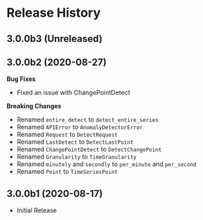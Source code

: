 # Release History

## 3.0.0b3 (Unreleased)


## 3.0.0b2 (2020-08-27)

  **Bug Fixes**
  - Fixed an issue with ChangePointDetect

  **Breaking Changes**
  - Renamed `entire_detect` to `detect_entire_series`
  - Renamed `APIError` to `AnomalyDetectorError`
  - Renamed `Request` to `DetectRequest`
  - Renamed `LastDetect` to `DetectLastPoint`
  - Renamed `ChangePointDetect` to `DetectChangePoint`
  - Renamed `Granularity` to `TimeGranularity`
  - Renamed `minutely` and `secondly` to `per_minute` and `per_second`
  - Renamed `Point` to `TimeSeriesPoint`


## 3.0.0b1 (2020-08-17)

  - Initial Release
